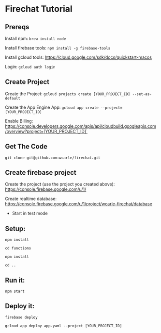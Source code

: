 # Firechat Tutorial

## Prereqs
Install npm: `brew install node`

Install firebase tools: `npm install -g firebase-tools`

Install gcloud tools: https://cloud.google.com/sdk/docs/quickstart-macos

Login: `gcloud auth login`

## Create Project
Create the Project: `gcloud projects create [YOUR_PROJECT_ID] --set-as-default`

Create the App Engine App: `gcloud app create --project=[YOUR_PROJECT_ID]`

Enable Billing: https://console.developers.google.com/apis/api/cloudbuild.googleapis.com/overview?project=[YOUR_PROJECT_ID]`

## Get The Code
`git clone git@github.com:wcarle/firechat.git`

## Create firebase project

Create the project (use the project you created above): https://console.firebase.google.com/u/1/

Create realtime database: https://console.firebase.google.com/u/1/project/wcarle-firechat/database
 - Start in test mode

## Setup:
`npm install`

`cd functions`

`npm install`

`cd ..`

## Run it:
`npm start`

## Deploy it:
`firebase deploy`

`gcloud app deploy app.yaml --project [YOUR_PROJECT_ID]`
